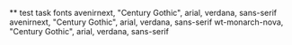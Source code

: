 ** test task
fonts
 avenirnext, "Century Gothic", arial, verdana, sans-serif
avenirnext, "Century Gothic", arial, verdana, sans-serif
wt-monarch-nova, "Century Gothic", arial, verdana, sans-serif